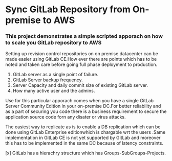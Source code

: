 # Sync GitLab Repository from On-premise to AWS 

### This project demonstrates a simple scripted apporach on how to scale you GitLab repository to AWS
Setting up revision control repositories on on premise datacenter can be made easier using GitLab CE.How ever there are points which has to be noted and taken care before going full phase deployment to production.
1. GitLab server as a single point of failure.
2. GitLab Server backup frequency.
3. Server Capacity and daily commit size of existing GitLab server.
4. How many active user and the admins.

Use for this particular apporach comes when you have a single GitLab Server Community Edition in your on-premise DC.For better reliability and  as a part of securing you code there is a business requirement to secure the application source code forn any disater or virus attacks. 

The easiest way to replicate as is to enable a DB replication which can be done using GitLab Enterprise editionwhich is chargable wrt the users .Same implementation in GitLab CE is not yet supported by GitLab and moreover this has to be implemented in the same DC because of latency constraints.

[x] GitLab has a hierachry structure which has Groups-SubGroups-Projects.
